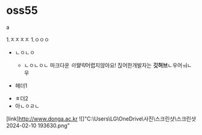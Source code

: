 # oss55
a

1.ㅈㅈㅈㅈ
 1.ㅇㅇㅇ

* ㄴㅇㄴㅇ

   + ㄴㅇㄴㅇㄴ
마크다운 *이탤릭*어렵지않아요!
짅어한개발자는 **깃허브**ㄴ우어ㅝㄴ우

 + 헤더1
- ㅎ더2
- 아ㄴㅇㄹㄴ

[link]http://www.donga.ac.kr
![]"C:\Users\LG\OneDrive\사진\스크린샷\스크린샷 2024-02-10 193630.png"
